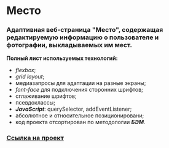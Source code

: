 # Место
### Адаптивная веб-страница "Место", содержащая редактируемую информацию о пользователе и фотографии, выкладываемых им мест.

**Полный лист используемых технологий:**

- _flexbox_;
- _grid layout_;
- медиазапросы для адаптации на разные экраны;
- _font-face_ для подключения сторонних шрифтов;
- сглаживание шрифтов;
- псевдоклассы;
- **_JavaScript_**: querySelector, addEventListener;
- абсолютное и относительное позиционировани;
- код проекта отсортирован по методологии **_БЭМ_**. 

### [Ссылка на проект](https://trunov.github.io/mesto/)